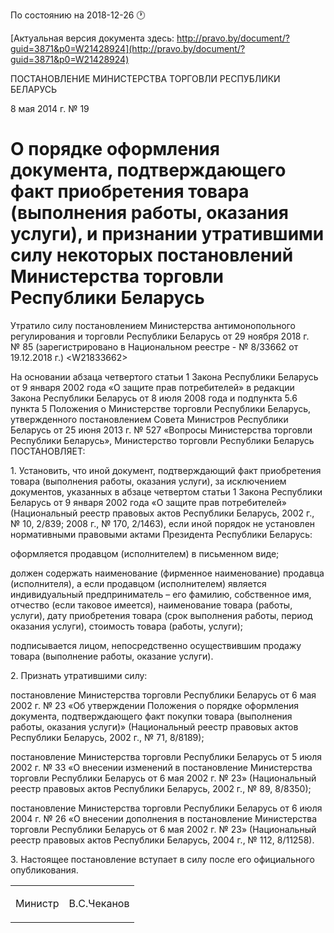 По состоянию на 2018-12-26 &#x1F550;

[Актуальная версия документа здесь: http://pravo.by/document/?guid=3871&p0=W21428924](http://pravo.by/document/?guid=3871&p0=W21428924)

<p>ПОСТАНОВЛЕНИЕ МИНИСТЕРСТВА ТОРГОВЛИ РЕСПУБЛИКИ БЕЛАРУСЬ</p>
<p>8 мая 2014 г. № 19</p>
<h1>О порядке оформления документа, подтверждающего факт приобретения товара (выполнения работы, оказания услуги), и признании утратившими силу некоторых постановлений Министерства торговли Республики Беларусь</h1>
<p>Утратило силу постановлением Министерства антимонопольного регулирования и торговли Республики Беларусь от 29 ноября 2018 г. № 85 (зарегистрировано в Национальном реестре - № 8/33662 от 19.12.2018 г.) &lt;W21833662&gt;</p>
<p>На основании абзаца четвертого статьи 1 Закона Республики Беларусь от 9 января 2002 года «О защите прав потребителей» в редакции Закона Республики Беларусь от 8 июля 2008 года и подпункта 5.6 пункта 5 Положения о Министерстве торговли Республики Беларусь, утвержденного постановлением Совета Министров Республики Беларусь от 25 июня 2013 г. № 527 «Вопросы Министерства торговли Республики Беларусь», Министерство торговли Республики Беларусь ПОСТАНОВЛЯЕТ:</p>
<p>1. Установить, что иной документ, подтверждающий факт приобретения товара (выполнения работы, оказания услуги), за исключением документов, указанных в абзаце четвертом статьи 1 Закона Республики Беларусь от 9 января 2002 года «О защите прав потребителей» (Национальный реестр правовых актов Республики Беларусь, 2002 г., № 10, 2/839; 2008 г., № 170, 2/1463), если иной порядок не установлен нормативными правовыми актами Президента Республики Беларусь:</p>
<p>оформляется продавцом (исполнителем) в письменном виде;</p>
<p>должен содержать наименование (фирменное наименование) продавца (исполнителя), а если продавцом (исполнителем) является индивидуальный предприниматель – его фамилию, собственное имя, отчество (если таковое имеется), наименование товара (работы, услуги), дату приобретения товара (срок выполнения работы, период оказания услуги), стоимость товара (работы, услуги);</p>
<p>подписывается лицом, непосредственно осуществившим продажу товара (выполнение работы, оказание услуги).</p>
<p>2. Признать утратившими силу:</p>
<p>постановление Министерства торговли Республики Беларусь от 6 мая 2002 г. № 23 «Об утверждении Положения о порядке оформления документа, подтверждающего факт покупки товара (выполнения работы, оказания услуги)» (Национальный реестр правовых актов Республики Беларусь, 2002 г., № 71, 8/8189);</p>
<p>постановление Министерства торговли Республики Беларусь от 5 июля 2002 г. № 33 «О внесении изменений в постановление Министерства торговли Республики Беларусь от 6 мая 2002 г. № 23» (Национальный реестр правовых актов Республики Беларусь, 2002 г., № 89, 8/8350);</p>
<p>постановление Министерства торговли Республики Беларусь от 6 июля 2004 г. № 26 «О внесении дополнения в постановление Министерства торговли Республики Беларусь от 6 мая 2002 г. № 23» (Национальный реестр правовых актов Республики Беларусь, 2004 г., № 112, 8/11258).</p>
<p>3. Настоящее постановление вступает в силу после его официального опубликования.</p>
<p></p>
<table><tr>
<td><p>Министр</p></td>
<td><p>В.С.Чеканов</p></td>
</tr></table>
<p></p>